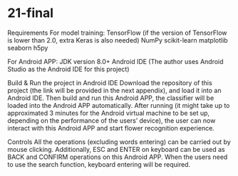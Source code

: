 # 21-final

Requirements
For model training:
TensorFlow (if the version of TensorFlow is lower than 2.0, extra Keras is also needed)
NumPy
scikit-learn
matplotlib
seaborn
h5py

For Android APP:
JDK version 8.0+
Android IDE (The author uses Android Studio as the Android IDE for this project)

Build & Run the project in Android IDE
Download the repository of this project (the link will be provided in the next appendix), and load it into an Android IDE. Then build and run this Android APP, the classifier will be loaded into the Android APP automatically. After running (it might take up to approximated 3 minutes for the Android virtual machine to be set up, depending on the performance of the users’ device), the user can now interact with this Android APP and start flower recognition experience.

Controls
All the operations (excluding words entering) can be carried out by mouse clicking. Additionally, ESC and ENTER on keyboard can be used as BACK and CONFIRM operations on this Android APP. When the users need to use the search function, keyboard entering will be required.
